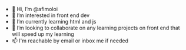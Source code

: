 - 👋 Hi, I’m @afimoloi
- 👀 I’m interested in front end dev
- 🌱 I’m currently learning html and js
- 💞️ I’m looking to collaborate on any learning projects on front end that will speed up my learning 
- 📫 I'm reachable by email or inbox me if needed

<!---
afimoloi/afimoloi is a ✨ special ✨ repository because its `README.md` (this file) appears on your GitHub profile.
You can click the Preview link to take a look at your changes.
--->
